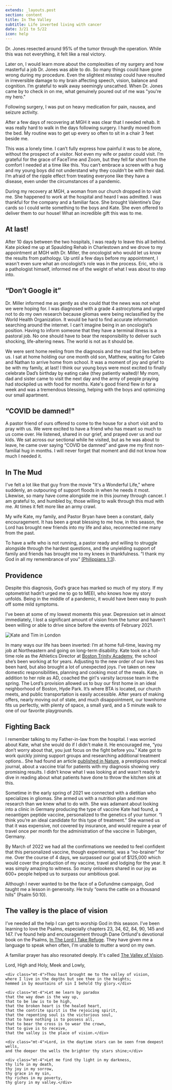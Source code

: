```yaml
---
extends: _layouts.post
section: content
title: In The Valley
subtitle: Life inverted living with cancer
date: 3/21 to 5/22
icon: help
---
```


Dr. Jones resected around 95% of the tumor through the operation. While this was not everything, it felt like a real victory.

Later on, I would learn more about the complexities of my surgery and how masterful a job Dr. Jones was able to do. So many things could have gone wrong during my procedure. Even the slightest misstep could have resulted in irreversible damage to my brain affecting speech, vision, balance and cognition. I’m grateful to walk away seemingly unscathed. When Dr. Jones came by to check in on me, what genuinely poured out of me was "you're my hero."

Following surgery, I was put on heavy medication for pain, nausea, and seizure activity.

After a few days of recovering at MGH it was clear that I needed rehab. It was really hard to walk in the days following surgery. I hardly moved from the bed. My routine was to get up every so often to sit in a chair 3 feet beside me.

This was a lonely time. I can’t fully express how painful it was to be alone, without the prospect of a visitor. Not even my wife or pastor could visit. I’m grateful for the grace of FaceTime and Zoom, but they fell far short from the comfort I needed at a time like this. You can’t embrace a screen with a hug and my young boys did not understand why they couldn’t be with their dad. I’m afraid of the ripple effect from treating everyone like they have a disease, even under the circumstances of a pandemic.

During my recovery at MGH, a woman from our church dropped in to visit me. She happened to work at the hospital and heard I was admitted. I was thankful for the company and a familiar face. She brought Valentine’s Day cards so I could write something to the boys and Kate. She even offered to deliver them to our house! What an incredible gift this was to me.

## At last!

After 10 days between the two hospitals, I was ready to leave this all behind. Kate picked me up at Spaulding Rehab in Charlestown and we drove to my appointment at MGH with Dr. Miller, the oncologist who would let us know the results from pathology. Up until a few days before my appointment, I wasn't even sure what an oncologist’s role was in the process. Eric, who is a pathologist himself, informed me of the weight of what I was about to step into.

## “Don’t Google it”

Dr. Miller informed me as gently as she could that the news was not what we were hoping for. I was diagnosed with a grade 4 astrocytoma and urged not to do my own research because gliomas were being reclassified by the World Health Organization. It would be hard to find accurate information searching around the internet. I can’t imagine being in an oncologist’s position. Having to inform someone that they have a terminal illness is a pastoral job. No one should have to bear the responsibility to deliver such shocking, life-altering news. The world is not as it should be.

We were sent home reeling from  the diagnosis and the road that lies before us. I sat at home holding our one month old son, Matthew, waiting for Caleb and Nathan to arrive home from school. It was a moment of joy and grief to be with my family, at last! I think our young boys were most excited to finally celebrate Dad’s birthday by eating cake (they patiently waited)! My mom, dad and sister came to visit the next day and the army of people praying had stockpiled us with food for months. Kate's good friend flew in for a week and was a tremendous blessing, helping with the boys and optimizing our small apartment.

## “COVID be damned!"

A pastor friend of ours offered to come to the house for a short visit and to pray with us. We were excited to have a friend who has meant so much to us come over. He listened, shared in our grief, and prayed over us and our kids. We sat across our sectional while he visited, but as he was about to leave, he came over saying “COVID be damned” and gave me my first non-familial hug in months. I will never forget that moment and did not know how much I needed it.

## In The Mud

I've felt a lot like that guy from the movie "It's a Wonderful Life," where suddenly, an outpouring of support floods in when he needs it most. Likewise, so many have come alongside me in this journey through cancer. I am grateful to, and humbled by, those willing to walk through this mud with me. At times it felt more like an army crawl.

My wife Kate, my family, and Pastor Bryan have been a constant, daily encouragement. It has been a great blessing to me how, in this season, the Lord has brought new friends into my life and also, reconnected me many from the past.

To have a wife who is not running, a pastor ready and willing to struggle alongside through the hardest questions, and the unyielding support of family and friends has brought me to my knees in thankfulness. “I thank my God in all my remembrance of you” <a class="text-yellow-500" href="https://www.biblegateway.com/passage/?search=Philippians+1%3A3&version=ESV">(Philippians 1:3</a>).

## Providence

 Despite this diagnosis, God’s grace has marked so much of my story. If my optometrist hadn’t urged me to go to MEEI, who knows how my story unfolds. Being in the middle of a pandemic, it would have been easy to push off some mild symptoms.

I’ve been at some of my lowest moments this year. Depression set in almost immediately, I lost a significant amount of vision from the tumor and haven’t been willing or able  to drive since before the events of February 2021.

<img alt="Kate and Tim in London" src="/assets/images/boys-dad.jpg" />

In many ways our life has been inverted: I’m at home full-time, leaving my job at Northeastern and going on long-term disability. Kate took on a full-time role as the Athletics Director at <a class="text-yellow-500" href="https://www.bostontrinity.org">Boston Trinity Academy</a>,  the school she’s been working at for years. Adjusting to the new order of our lives has been hard, but also brought a lot of unexpected joys. I've taken on new domestic responsibilities, planning and cooking most of the meals. Kate, in addition to her role as AD, coached the girl's varsity lacrosse team in the spring. The Lord’s provision allowed us to buy our first home in an ideal neighborhood of Boston, Hyde Park. It’s where BTA is located, our church meets, and public transportation is easily accessible. After years of making offers, nearly moving out of state, and much disappointment, our townhome fits us perfectly, with plenty of space, a small yard, and a 5 minute walk to one of our favorite playgrounds.

## Fighting Back

I remember talking to my Father-in-law from the hospital. I was worried about Kate, what she would do if I didn't make it. He encouraged me, “you don’t worry about that, you just focus on the fight before you.” Kate got to work quickly joining support groups and researching additional treatment options.. She had found an article <a href="https://www.nature.com/articles/d41573-021-00058-y" class="text-yellow-500">published in Nature</a>, a prestigious medical journal, about a vaccine trial for patients with my diagnosis showing very promising results. I didn’t know what I was looking at and wasn’t ready to dive in reading about what patients have done to throw the kitchen sink at this.

Sometime in the early spring of 2021 we connected with a dietitian who specializes in gliomas. She armed us with a nutrition plan and more research than we knew what to do with. She was adamant about looking into a clinic in Germany producing the type of vaccine Kate had found, a neoantigen peptide vaccine, personalized to the genetics of your tumor. “I think you’re an ideal candidate for this type of  treatment.” She warned us that it was expensive, not covered by insurance, and would require a year of travel once per month for the administration of the vaccine in Tubingen, Germany.

By March of 2022 we had all the confirmations we needed to feel confident that this personalized vaccine, though experimental, was a “no-brainer” for me. Over the course of 4 days, we surpassed our goal of $125,000 which would cover the production of my vaccine, travel and lodging for the year. It was simply amazing to witness. So many onlookers shared in our joy as 600+ people helped us to surpass our ambitious goal.

Although I never wanted to be the face of a Gofundme campaign, God taught me a lesson in generosity. He truly “owns the cattle on a thousand hills” (Psalm 50:10).

## The valley is the place of vision

I’ve needed all the help I can get to worship God in this season. I’ve been learning to love the Psalms, especially chapters 23, 34, 62, 84, 90, 145 and 147. I've found help and encouragement through Dane Ortlund's devotional book on the Psalms, <a class="text-yellow-500" href="https://www.crossway.org/books/in-the-lord-i-take-refuge-hcj/">In The Lord I Take Refuge</a>. They have given me a language to speak when often, I'm unable to mutter a word on my own.

A familiar prayer has also resonated deeply. It's called <a href="https://banneroftruth.org/us/store/devotional-books/the-valley-of-vision/" class="text-yellow-500">The Valley of Vision</a>.

<x-blockquote class="font-mono" cite="https://banneroftruth.org/us/store/devotional-books/the-valley-of-vision/" caption="The Valley of Vision">
    <div>Lord, High and Holy, Meek and Lowly,</div>

    <div class="mt-4">Thou hast brought me to the valley of vision,
    where I live in the depths but see thee in the heights;
    hemmed in by mountains of sin I behold thy glory.</div>

    <div class="mt-4">Let me learn by paradox
    that the way down is the way up,
    that to be low is to be high,
    that the broken heart is the healed heart,
    that the contrite spirit is the rejoicing spirit,
    that the repenting soul is the victorious soul,
    that to have nothing is to possess all,
    that to bear the cross is to wear the crown,
    that to give is to receive,
    that the valley is the place of vision.</div>

    <div class="mt-4">Lord, in the daytime stars can be seen from deepest wells,
    and the deeper the wells the brighter thy stars shine;</div>

    <div class="mt-4">Let me find thy light in my darkness,
    thy life in my death,
    thy joy in my sorrow,
    thy grace in my sin,
    thy riches in my poverty,
    thy glory in my valley.</div>
</x-blockquote>
